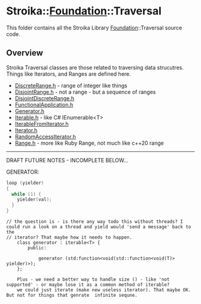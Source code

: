 # Stroika::[Foundation](../ReadMe.md)::Traversal

This folder contains all the Stroika Library [Foundation](../ReadMe.md)::Traversal source code.

## Overview

Stroika Traversal classes are those related to traversing data strucutres. Things like Iterators, and Ranges are defined here.

- [DiscreteRange.h](DiscreteRange.h) - range of integer like things
- [DisjointRange.h](DisjointRange.h) - not a range - but a sequence of ranges
- [DisjointDiscreteRange.h](DisjointDiscreteRange.h)
- [FunctionalApplication.h](FunctionalApplication.h)
- [Generator.h](Generator.h)
- [Iterable.h](Iterable.h) - like C# IEnumerable\<T>
- [IterableFromIterator.h](IterableFromIterator.h)
- [Iterator.h](Iterator.h)
- [RandomAccessIterator.h](RandomAccessIterator.h)
- [Range.h](Range.h) - more like Ruby Range, not much like c++20 range

---

DRAFT FUTURE NOTES - INCOMPLETE BELOW...

GENERATOR:

```c++
loop (yielder)
{
  while (1) {
    yielder(val);
  }
}
```

    // the question is - is there any way todo this without threads? I could run a look on a thread and yield would 'send a message' back to the
    // iterator? That maybe how it needs to happen.
    	class generator : iterable<T> {
    		public:

    			generator (std:function<void(std::function<void(T)> yielder)>);
    	};

    	Plus - we need a better way to handle size () - like 'not supported' - or maybe lose it as a common method of iterable?
    	we could just iterate (make new useless iterator). That maybe OK. But not for things that genrate  infinite sequne.
